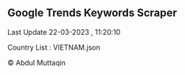 

## Google Trends Keywords Scraper 
 
Last Update 22-03-2023 , 11:20:10

Country List :
VIETNAM.json



© Abdul Muttaqin 

